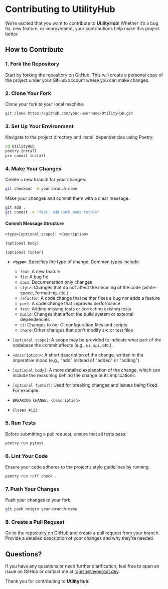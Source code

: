 # Contributing to UtilityHub

We’re excited that you want to contribute to **UtilityHub**! Whether it’s a bug fix, new feature, or improvement, your contributions help make this project better.

## How to Contribute

### 1. Fork the Repository

Start by forking the repository on GitHub. This will create a personal copy of the project under your GitHub account where you can make changes.

### 2. Clone Your Fork

Clone your fork to your local machine:

```bash
git clone https://github.com/your-username/UtilityHub.git
```

### 3. Set Up Your Environment

Navigate to the project directory and install dependencies using Poetry:

```bash
cd UtilityHub
poetry install
pre-commit install
```

### 4. Make Your Changes

Create a new branch for your changes:

```bash
git checkout -b your-branch-name
```

Make your changes and commit them with a clear message:

```bash
git add .
git commit -m "feat: add dark mode toggle"
```

#### **Commit Message Structure**

```txt
<type>[optional scope]: <description>

[optional body]

[optional footer]
```

- **`<type>`**: Specifies the type of change. Common types include:
  - `feat`: A new feature
  - `fix`: A bug fix
  - `docs`: Documentation only changes
  - `style`: Changes that do not affect the meaning of the code (white-space, formatting, etc.)
  - `refactor`: A code change that neither fixes a bug nor adds a feature
  - `perf`: A code change that improves performance
  - `test`: Adding missing tests or correcting existing tests
  - `build`: Changes that affect the build system or external dependencies
  - `ci`: Changes to our CI configuration files and scripts
  - `chore`: Other changes that don't modify src or test files

- `[optional scope]`: A scope may be provided to indicate what part of the codebase the commit affects (e.g., `ui`, `api`, etc.).

- `<description>`: A short description of the change, written in the imperative mood (e.g., "add" instead of "added" or "adding").

- `[optional body]`: A more detailed explanation of the change, which can include the reasoning behind the change or its implications.

- `[optional footer]`: Used for breaking changes and issues being fixed. For example:
- `BREAKING CHANGE: <description>`
- `Closes #123`

### 5. Run Tests

Before submitting a pull request, ensure that all tests pass:

```bash
poetry run pytest
```

### 6. Lint Your Code

Ensure your code adheres to the project’s style guidelines by running:

```bash
poetry run ruff check .
```

### 7. Push Your Changes

Push your changes to your fork:

```bash
git push origin your-branch-name
```

### 8. Create a Pull Request

Go to the repository on GitHub and create a pull request from your branch. Provide a detailed description of your changes and why they’re needed.

## Questions?

If you have any questions or need further clarification, feel free to open an issue on GitHub or contact me at [rajesh@hyperoot.dev](mailto:rajesh@hyperoot.dev).

Thank you for contributing to **UtilityHub**!
